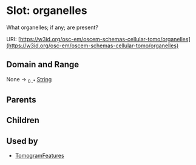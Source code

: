 
# Slot: organelles

What organelles; if any; are present?

URI: [https://w3id.org/osc-em/oscem-schemas-cellular-tomo/organelles](https://w3id.org/osc-em/oscem-schemas-cellular-tomo/organelles)


## Domain and Range

None &#8594;  <sub>0..\*</sub> [String](types/String.md)

## Parents


## Children


## Used by

 * [TomogramFeatures](TomogramFeatures.md)
